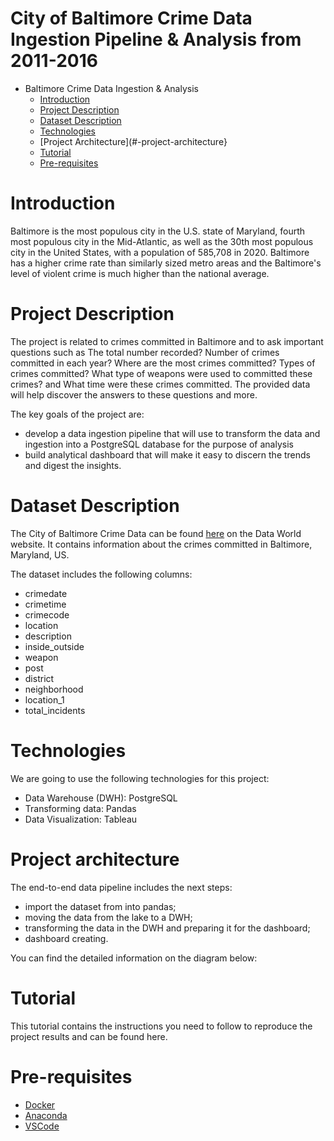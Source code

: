 # City of Baltimore Crime Data Ingestion Pipeline & Analysis from 2011-2016
* Baltimore Crime Data Ingestion & Analysis
  * [Introduction](#-introduction)
  * [Project Description](#-project-description)
  * [Dataset Description](#-data-description)
  * [Technologies](#-technologies)
  * [Project Architecture](#-project-architecture}
  * [Tutorial](#-tutorial)
  * [Pre-requisites](#-pre-requisites)

# Introduction
Baltimore is the most populous city in the U.S. state of Maryland, fourth most populous city in the Mid-Atlantic, as well as the 30th most populous city in the United States, with a population of 585,708 in 2020. Baltimore has a higher crime rate than similarly sized metro areas and the Baltimore's level of violent crime is much higher than the national average.

# Project Description
The project is related to crimes committed in Baltimore and to ask important questions such as The total number recorded? Number of crimes committed in each year? Where are the most crimes committed? Types of crimes committed? What type of weapons were used to committed these crimes? and What time were these crimes committed. The provided data will help discover the answers to these questions and more.

The key goals of the project are:

* develop a data ingestion pipeline that will use to transform the data and ingestion into a PostgreSQL database for the purpose of analysis
* build analytical dashboard that will make it easy to discern the trends and digest the insights.

# Dataset Description
The City of Baltimore Crime Data can be found [here](https://data.world/data-society/city-of-baltimore-crime-data) on the Data World website. It contains information about the crimes committed in Baltimore, Maryland, US.

The dataset includes the following columns:
* crimedate  
*	crimetime  
*	crimecode  
*	location 
*	description  
*	inside_outside 
*	weapon  
*	post  
*	district 
*	neighborhood 
*	location_1  
*	total_incidents 

# Technologies
We are going to use the following technologies for this project:

* Data Warehouse (DWH): PostgreSQL
* Transforming data: Pandas
* Data Visualization: Tableau

# Project architecture
The end-to-end data pipeline includes the next steps:

* import the dataset from into pandas;
* moving the data from the lake to a DWH;
* transforming the data in the DWH and preparing it for the dashboard;
* dashboard creating.

You can find the detailed information on the diagram below:


# Tutorial
This tutorial contains the instructions you need to follow to reproduce the project results and can be found here.

# Pre-requisites
* [Docker](https://www.docker.com/products/docker-desktop/)
* [Anaconda](https://www.anaconda.com/products/distribution)
* [VSCode](https://code.visualstudio.com/Download)


